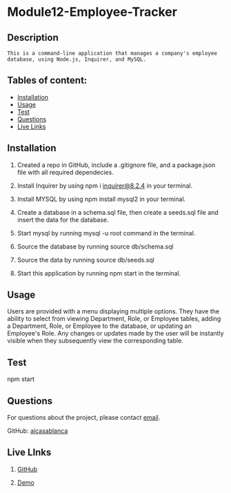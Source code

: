 # Module12-Employee-Tracker

## Description
    This is a command-line application that manages a company's employee database, using Node.js, Inquirer, and MySQL.


 ## Tables of content:
  * [Installation](#installation)
  * [Usage](#usage)
  * [Test](#test)
  * [Questions](#questions)
  * [Live Links](#url)

 ## Installation

   1. Created a repo in GitHub, include a .gitignore file, and a package.json file with all required dependecies.

   2. Install Inquirer by using npm i inquirer@8.2.4 in your terminal.

   3. Install MYSQL by using npm install mysql2 in your terminal.

   4. Create a database in a schema.sql file, then create a seeds.sql file and insert the data for the database.

   5. Start mysql by running mysql -u root command in the terminal.

   6.  Source the database by running source db/schema.sql

   7. Source the data by running source db/seeds.sql

   8. Start this application by running npm start in the terminal.


## Usage 

Users are provided with a menu displaying multiple options. They have the ability to select from viewing Department, Role, or Employee tables, adding a Department, Role, or Employee to the database, or updating an Employee's Role. Any changes or updates made by the user will be instantly visible when they subsequently view the corresponding table.

## Test
npm start


## Questions
For questions about the project, please contact [email](mailto:andrewcasablanca@yahoo.com).

GitHub: [ajcasablanca](https://github.com/ajcasablanca)

## Live LInks

1. [GitHub]()

2. [Demo]()